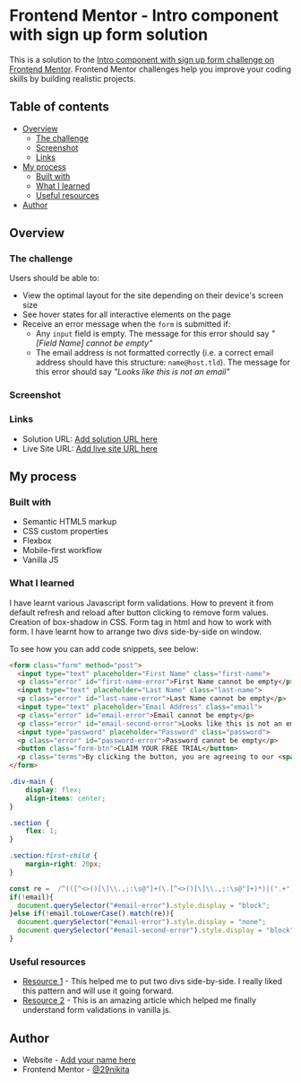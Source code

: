 # Frontend Mentor - Intro component with sign up form solution

This is a solution to the [Intro component with sign up form challenge on Frontend Mentor](https://www.frontendmentor.io/challenges/intro-component-with-signup-form-5cf91bd49edda32581d28fd1). Frontend Mentor challenges help you improve your coding skills by building realistic projects. 

## Table of contents

- [Overview](#overview)
  - [The challenge](#the-challenge)
  - [Screenshot](#screenshot)
  - [Links](#links)
- [My process](#my-process)
  - [Built with](#built-with)
  - [What I learned](#what-i-learned)
  - [Useful resources](#useful-resources)
- [Author](#author)

## Overview

### The challenge

Users should be able to:

- View the optimal layout for the site depending on their device's screen size
- See hover states for all interactive elements on the page
- Receive an error message when the `form` is submitted if:
  - Any `input` field is empty. The message for this error should say *"[Field Name] cannot be empty"*
  - The email address is not formatted correctly (i.e. a correct email address should have this structure: `name@host.tld`). The message for this error should say *"Looks like this is not an email"*

### Screenshot

### Links

- Solution URL: [Add solution URL here](https://your-solution-url.com)
- Live Site URL: [Add live site URL here](https://your-live-site-url.com)

## My process

### Built with

- Semantic HTML5 markup
- CSS custom properties
- Flexbox
- Mobile-first workflow
- Vanilla JS

### What I learned
I have learnt various Javascript form validations. How to prevent it from default refresh and reload after button clicking to remove form values. Creation of box-shadow in CSS. Form tag in html and how to work with form. I have learnt how to arrange two divs side-by-side on window.

To see how you can add code snippets, see below:

```html
<form class="form" method="post">
  <input type="text" placeholder="First Name" class="first-name">
  <p class="error" id="first-name-error">First Name cannot be empty</p>
  <input type="text" placeholder="Last Name" class="last-name">
  <p class="error" id="last-name-error">Last Name cannot be empty</p>
  <input type="text" placeholder="Email Address" class="email">
  <p class="error" id="email-error">Email cannot be empty</p>
  <p class="error" id="email-second-error">Looks like this is not an email</p>
  <input type="password" placeholder="Password" class="password">
  <p class="error" id="password-error">Password cannot be empty</p>
  <button class="form-btn">CLAIM YOUR FREE TRIAL</button>
  <p class="terms">By clicking the button, you are agreeing to our <span style="color: hsl(0, 100%, 74%); font-weight: 700;">Terms and Services</span></p>
</form>
```
```css
.div-main {
    display: flex;
    align-items: center;
}

.section {
    flex: 1;
}

.section:first-child {
    margin-right: 20px;
}

```
```js
const re =  /^(([^<>()[\]\\.,;:\s@"]+(\.[^<>()[\]\\.,;:\s@"]+)*)|(".+"))@((\[[0-9]{1,3}\.[0-9]{1,3}\.[0-9]{1,3}\.[0-9]{1,3}\])|(([a-zA-Z\-0-9]+\.)+[a-zA-Z]{2,}))$/;
if(!email){
  document.querySelector("#email-error").style.display = "block";
}else if(!email.toLowerCase().match(re)){
  document.querySelector("#email-error").style.display = "none";
  document.querySelector("#email-second-error").style.display = "block";
}
```

### Useful resources

- [Resource 1](https://stackoverflow.com/) - This helped me to put two divs side-by-side. I really liked this pattern and will use it going forward.
- [Resource 2](https://developer.mozilla.org/) - This is an amazing article which helped me finally understand form validations in vanilla js.

## Author

- Website - [Add your name here](https://www.your-site.com)
- Frontend Mentor - [@29nikita](https://www.frontendmentor.io/profile/29nikita)
